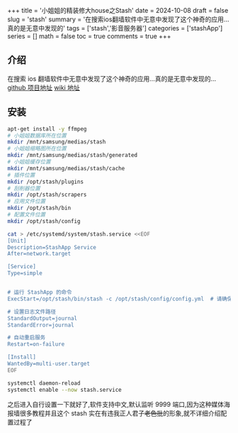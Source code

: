 +++
title = '小姐姐的精装修大house之Stash'
date = 2024-10-08
draft = false
slug = 'stash'
summary = '在搜索ios翻墙软件中无意中发现了这个神奇的应用...真的是无意中发现的'
tags = ['stash','影音服务器']
categories = ['stashApp']
series = []
math = false
toc = true
comments = true
+++

## 介绍

在搜索 ios 翻墙软件中无意中发现了这个神奇的应用...真的是无意中发现的...
[github 项目地址](https://github.com/stashapp/stash)
[wiki 地址](https://docs.stashapp.cc/)

## 安装

```bash
apt-get install -y ffmpeg
# 小姐姐数据库所在位置
mkdir /mnt/samsung/medias/stash
# 小姐姐缩略图所在位置
mkdir /mnt/samsung/medias/stash/generated
# 小姐姐缓存位置
mkdir /mnt/samsung/medias/stash/cache
# 插件位置
mkdir /opt/stash/plugins
# 刮削器位置
mkdir /opt/stash/scrapers
# 应用文件位置
mkdir /opt/stash/bin
# 配置文件位置
mkdir /opt/stash/config

cat > /etc/systemd/system/stash.service <<EOF
[Unit]
Description=StashApp Service
After=network.target

[Service]
Type=simple


# 运行 StashApp 的命令
ExecStart=/opt/stash/bin/stash -c /opt/stash/config/config.yml  # 请确保这个路径是正确的

# 设置日志文件路径
StandardOutput=journal
StandardError=journal

# 自动重启服务
Restart=on-failure

[Install]
WantedBy=multi-user.target
EOF

systemctl daemon-reload
systemctl enable --now stash.service
```

之后进入自行设置一下就好了,软件支持中文,默认监听 9999 端口,因为这种媒体海报墙很多教程并且这个 stash 实在有违我正人君子~~老色批~~的形象,就不详细介绍配置过程了
